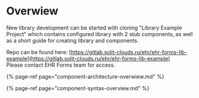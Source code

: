 # Overwiew

New library development can be started with cloning "Library Example Project" which contains configured library with 2 stub components, as well as a short guide for creating library and components.

Repo can be found here: [https://gitlab.solit-clouds.ru/ehr/ehr-forms-lib-example](https://gitlab.solit-clouds.ru/ehr/ehr-forms-lib-example)   
Please contact EHR Forms team for access.

{% page-ref page="component-architecture-overwiew.md" %}

{% page-ref page="component-syntax-overview.md" %}





